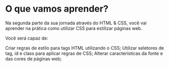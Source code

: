 # O que vamos aprender?

Na segunda parte da sua jornada através do HTML & CSS, você vai aprender na prática como utilizar CSS para estilizar páginas web.

Você será capaz de:

Criar regras de estilo para tags HTML utilizando o CSS;
Utilizar seletores de tag, id e class para aplicar regras de CSS;
Alterar características da fonte e das cores de páginas web;
